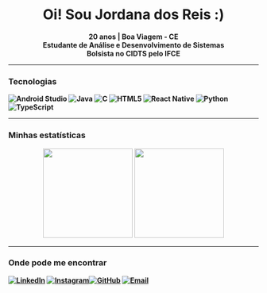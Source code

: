 <h1 align="center">Oi! Sou Jordana dos Reis :)</h1>

<p align="center">
  <b> 20 anos |  Boa Viagem - CE  
  <br />
  Estudante de Análise e Desenvolvimento de Sistemas  
  <br />
  Bolsista no CIDTS pelo IFCE
</p>

---

### Tecnologias
![Android Studio](https://img.shields.io/badge/Android_Studio-3DDC84?style=for-the-badge&logo=android&logoColor=white)
![Java](https://img.shields.io/badge/Java-007396?style=for-the-badge&logo=java&logoColor=white)
![C](https://img.shields.io/badge/C-00599C?style=for-the-badge&logo=c&logoColor=white)
![HTML5](https://img.shields.io/badge/HTML5-E34F26?style=for-the-badge&logo=html5&logoColor=white)
![React Native](https://img.shields.io/badge/React_Native-61DAFB?style=for-the-badge&logo=react&logoColor=black)
![Python](https://img.shields.io/badge/Python-3776AB?style=for-the-badge&logo=python&logoColor=white)
![TypeScript](https://img.shields.io/badge/TypeScript-3178C6?style=for-the-badge&logo=typescript&logoColor=white)

---

### Minhas estatísticas

<p align="center">
 <img height="180em" src="https://github-readme-stats.vercel.app/api?username=jo-rdan-a&show_icons=true&theme=tokyonight&include_all_commits=true&count_private=true"/>

  <img height="180em" src="https://github-readme-stats.vercel.app/api/top-langs/?username=jo-rdan-a&layout=compact&langs_count=8&theme=tokyonight"/>

</p>

---

###  Onde pode me encontrar
[![LinkedIn](https://img.shields.io/badge/LinkedIn-0A66C2?style=for-the-badge&logo=linkedin&logoColor=white)](https://www.linkedin.com/in/jordana-dosreis/)  [![Instagram](https://img.shields.io/badge/Instagram-E4405F?style=for-the-badge&logo=instagram&logoColor=white)](https://instagram.com/jo_rdan_a)[![GitHub](https://img.shields.io/badge/GitHub-181717?style=for-the-badge&logo=github&logoColor=white)](https://github.com/jo-rdan-a)  [![Email](https://img.shields.io/badge/Email-D14836?style=for-the-badge&logo=gmail&logoColor=white)](mailto:jordanadosreis02@gmail.com)
